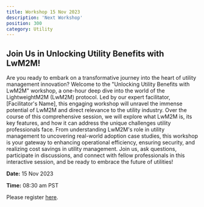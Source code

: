 ```yaml
---
title: Workshop 15 Nov 2023
description: 'Next Workshop'
position: 300
category: Utility
---
```

## Join Us in Unlocking Utility Benefits with LwM2M!

Are you ready to embark on a transformative journey into the heart of utility management innovation? Welcome to the "Unlocking Utility Benefits with LwM2M" workshop, a one-hour deep dive into the world of the LightweightM2M (LwM2M) protocol. Led by our expert facilitator, [Facilitator's Name], this engaging workshop will unravel the immense potential of LwM2M and direct relevance to the utility industry. Over the course of this comprehensive session, we will explore what LwM2M is, its key features, and how it can address the unique challenges utility professionals face. From understanding LwM2M's role in utility management to uncovering real-world adoption case studies, this workshop is your gateway to enhancing operational efficiency, ensuring security, and realizing cost savings in utility management. Join us, ask questions, participate in discussions, and connect with fellow professionals in this interactive session, and be ready to embrace the future of utilities!

**Date:** 15 Nov 2023

**Time:** 08:30 am PST

Please register <a href="http://21247113.hs-sites.com/iot-for-utilities-workshop-2?hs_preview=SMCQlrGO-137347060234" target="_blank">here</a>.


